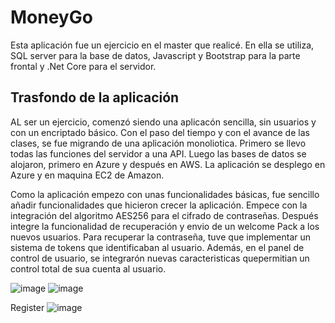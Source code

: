 # MoneyGo
Esta aplicación fue un ejercicio en el master que realicé. En ella se utiliza, SQL server para la base de datos, Javascript y Bootstrap para la parte frontal y .Net Core para el servidor.

## Trasfondo de la aplicación
AL ser un  ejercicio, comenzó siendo una aplicacón sencilla, sin usuarios y con un encriptado básico.
Con el paso del tiempo y con el avance de las clases, se fue migrando de una aplicación monoliotica. Primero se llevo todas las funciones del servidor a una API. 
Luego las bases de datos se alojaron, primero en Azure y después en AWS.
La aplicación se desplego en Azure y en maquina EC2 de Amazon.

Como la aplicación empezo con unas funcionalidades básicas, fue sencillo añadir funcionalidades que hicieron crecer la aplicación.
Empece con la integración del algoritmo AES256 para el cifrado de contraseñas. 
Después integre la funcionalidad de recuperación y envio de un welcome Pack a los nuevos usuarios.
Para recuperar la contraseña, tuve que implementar un sistema de tokens que identificaban al usuario.
Además, en el panel de control de usuario, se integrarón nuevas caracteristicas quepermitian un control total de sua cuenta al usuario.

![image](https://user-images.githubusercontent.com/40211718/236894860-f7842ae3-d23a-4d3a-b1fa-052d9ee179a2.png)
![image](https://user-images.githubusercontent.com/40211718/236895514-3ae08fa9-91d6-43cb-81ce-32ab582aff4c.png)


Register
![image](https://user-images.githubusercontent.com/40211718/236894711-853f83c9-6369-4376-8654-702a1a710d64.png)

